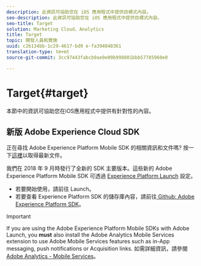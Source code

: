 ```yaml
---
description: 此資訊可協助您在 iOS 應用程式中提供目標式內容。
seo-description: 此資訊可協助您在 iOS 應用程式中提供目標式內容。
seo-title: Target
solution: Marketing Cloud、Analytics
title: Target
topic: 開發人員和實施
uuid: c2b134bb-1c29-4617-bd9 e-fa394048361
translation-type: tm+mt
source-git-commit: 3cc97443fabcb9ae9e09b998801bbb57785960e0

---
```



# Target{#target}

本節中的資訊可協助您在iOS應用程式中提供有針對性的內容。

## 新版 Adobe Experience Cloud SDK

正在尋找 Adobe Experience Platform Mobile SDK 的相關資訊和文件嗎? 按一下[這裡](https://aep-sdks.gitbook.io/docs/)以取得最新文件。

我們在 2018 年 9 月時發行了全新的 SDK 主要版本。這些新的 Adobe Experience Platform Mobile SDK 可透過 [Experience Platform Launch](https://www.adobe.com/experience-platform/launch.html) 設定。

* 若要開始使用，請前往 Launch。
* 若要查看 Experience Platform SDK 的儲存庫內容，請前往[ Github: Adobe Experience Platform SDK](https://github.com/Adobe-Marketing-Cloud/acp-sdks)。

>[!IMPORTANT]
>
> If you are using the Adobe Experience Platform Mobile SDKs with Adobe Launch, you **must** also install the Adobe Analytics Mobile Services extension to use Adobe Mobile Services features such as in-App messaging, push notifications or Acquisition links. 如需詳細資訊，請參閱 [Adobe Analytics - Mobile Services](https://aep-sdks.gitbook.io/docs/using-mobile-extensions/adobe-analytics-mobile-services)。
